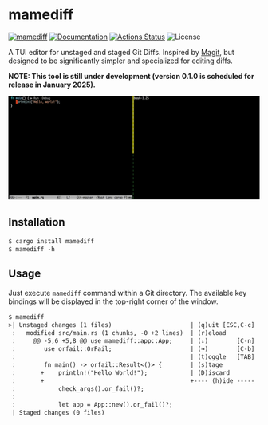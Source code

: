 mamediff
========

[![mamediff](https://img.shields.io/crates/v/mamediff.svg)](https://crates.io/crates/mamediff)
[![Documentation](https://docs.rs/mamediff/badge.svg)](https://docs.rs/mamediff)
[![Actions Status](https://github.com/sile/mamediff/workflows/CI/badge.svg)](https://github.com/sile/mamediff/actions)
![License](https://img.shields.io/crates/l/mamediff)

A TUI editor for unstaged and staged Git Diffs.
Inspired by [Magit], but designed to be significantly simpler and specialized for editing diffs.

**NOTE: This tool is still under development (version 0.1.0 is scheduled for release in January 2025).**

[Magit]: https://github.com/magit/magit

![mamediff](mamediff.gif)

Installation
------------

```console
$ cargo install mamediff
$ mamediff -h
```

Usage
-----

Just execute `mamediff` command within a Git directory.
The available key bindings will be displayed in the top-right corner of the window.

```console
$ mamediff
>| Unstaged changes (1 files)                      | (q)uit [ESC,C-c]
 :   modified src/main.rs (1 chunks, -0 +2 lines)  | (r)eload
 :     @@ -5,6 +5,8 @@ use mamediff::app::App;     | (↓)        [C-n]
 :        use orfail::OrFail;                      | (→)        [C-b]
 :                                                 | (t)oggle   [TAB]
 :        fn main() -> orfail::Result<()> {        | (s)tage
 :       +    println!("Hello World!");            | (D)iscard
 :       +                                         +---- (h)ide -----
 :            check_args().or_fail()?;
 :
 :            let app = App::new().or_fail()?;
 | Staged changes (0 files)
```
